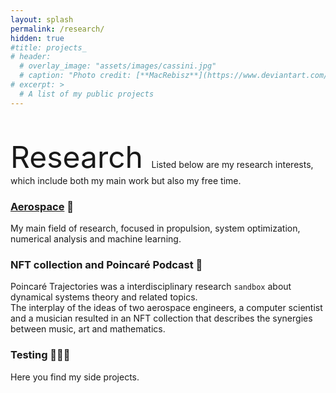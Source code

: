 ```yaml
---
layout: splash
permalink: /research/
hidden: true
#title: projects_
# header:
  # overlay_image: "assets/images/cassini.jpg"
  # caption: "Photo credit: [**MacRebisz**](https://www.deviantart.com/macrebisz)"
# excerpt: >
  # A list of my public projects
---
```

<html lang="en">
<br> <br>
<font size="12"> Research </font>
</html>
Listed below are my research interests, which include both my main work but also my free time. 
  

### [Aerospace](https://cr0stata.github.io/research/aerospace)  🚀
My main field of research, focused in propulsion, system optimization, numerical analysis and machine learning.

### NFT collection and Poincaré Podcast 🔭 
Poincaré Trajectories was a interdisciplinary research <code>sandbox</code> about dynamical systems theory and related topics.  
The interplay of the ideas of two aerospace engineers, a computer scientist and a musician resulted in an NFT collection that describes the synergies between music, art and mathematics.

### Testing 🧑🏻‍💻
Here you find my side projects.
